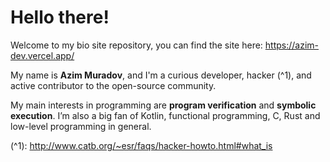 # Hello there!

Welcome to my bio site repository, you can find the site here: https://azim-dev.vercel.app/

My name is **Azim Muradov**, and I'm a curious developer, hacker (^1),
and active contributor to the open-source community.

My main interests in programming are **program verification** and **symbolic execution**.
I’m also a big fan of Kotlin, functional programming, C, Rust and low-level programming in general.

(^1): http://www.catb.org/~esr/faqs/hacker-howto.html#what_is
